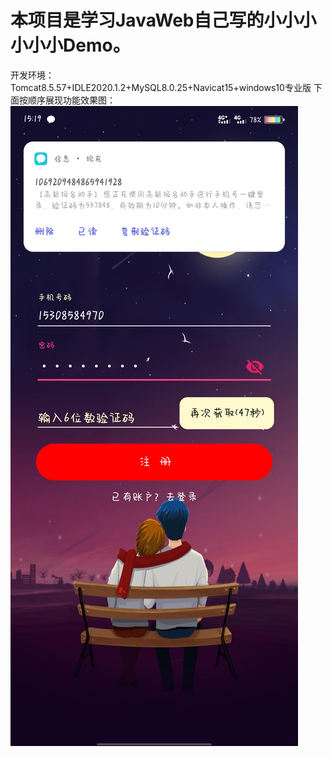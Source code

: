 # 本项目是学习JavaWeb自己写的小小小小小小Demo。
 开发环境：Tomcat8.5.57+IDLE2020.1.2+MySQL8.0.25+Navicat15+windows10专业版
 下面按顺序展现功能效果图：
 ![image](https://github.com/GuiZhouAndroid/SigupSystem/blob/master/Picture/1.jpg)
 
